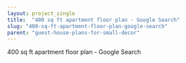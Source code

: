 ```yaml
---
layout: project_single
title:  "400 sq ft apartment floor plan - Google Search"
slug: "400-sq-ft-apartment-floor-plan-google-search"
parent: "guest-house-plans-for-small-decor"
---
```

400 sq ft apartment floor plan - Google Search
